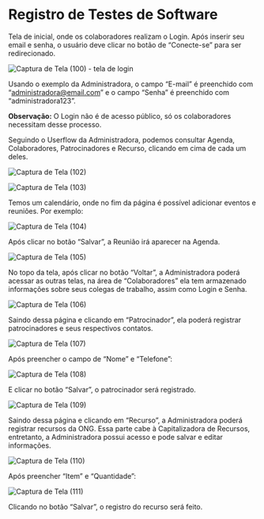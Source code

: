 # Registro de Testes de Software

Tela de inicial, onde os colaboradores realizam o Login. Após inserir seu email e senha, o usuário deve clicar no botão de “Conecte-se” para ser redirecionado. 

![Captura de Tela (100) - tela de login](https://github.com/ICEI-PUC-Minas-PMV-ADS/Artemis/assets/128847179/b66ec30e-285c-43ec-bd06-6d17932a7074)

Usando o exemplo da Administradora, o campo “E-mail” é preenchido com  “administradora@email.com” e o campo “Senha” é preenchido com “administradora123”. 

**Observação:** O Login não é de acesso público, só os colaboradores necessitam desse processo. 

Seguindo o Userflow da Administradora, podemos consultar Agenda, Colaboradores, Patrocinadores e Recurso, clicando em cima de cada um deles. 

![Captura de Tela (102)](https://github.com/ICEI-PUC-Minas-PMV-ADS/Artemis/assets/128847179/e1063907-7f97-476b-bc74-052f8cb61657)

![Captura de Tela (103)](https://github.com/ICEI-PUC-Minas-PMV-ADS/Artemis/assets/128847179/f578c845-c98d-4268-be6d-3d8acc8d280c)

Temos um calendário, onde no fim da página é possível adicionar eventos e reuniões. Por exemplo:

![Captura de Tela (104)](https://github.com/ICEI-PUC-Minas-PMV-ADS/Artemis/assets/128847179/e527b8c4-1b75-4f97-ac07-8a36c8b23a66)

Após clicar no botão “Salvar”, a Reunião irá aparecer na Agenda. 

![Captura de Tela (105)](https://github.com/ICEI-PUC-Minas-PMV-ADS/Artemis/assets/128847179/59ab3fb3-8e1b-445a-be86-f73a439c9b69)

No topo da tela, após clicar no botão “Voltar”, a Administradora poderá acessar as outras telas, na área de “Colaboradores” ela tem armazenado informações sobre seus colegas de trabalho, assim como Login e Senha. 

![Captura de Tela (106)](https://github.com/ICEI-PUC-Minas-PMV-ADS/Artemis/assets/128847179/ee39725a-4d44-41c4-92f1-a02b480c9682)

Saindo dessa página e clicando em “Patrocinador”, ela poderá registrar patrocinadores e seus respectivos contatos. 

![Captura de Tela (107)](https://github.com/ICEI-PUC-Minas-PMV-ADS/Artemis/assets/128847179/ba8db8e5-3e62-4f2e-8469-4f0a434d6bcd)

Após preencher o campo de “Nome” e “Telefone”:

![Captura de Tela (108)](https://github.com/ICEI-PUC-Minas-PMV-ADS/Artemis/assets/128847179/f66214c8-c9ce-4a79-8414-df0330acf6ef)

E clicar no botão “Salvar”, o patrocinador será registrado. 

![Captura de Tela (109)](https://github.com/ICEI-PUC-Minas-PMV-ADS/Artemis/assets/128847179/01b2e7e1-ed81-4f03-9bb0-921e40597edc)

Saindo dessa página e clicando em “Recurso”, a Administradora poderá registrar recursos da ONG. Essa parte cabe à Capitalizadora de Recursos, entretanto, a Administradora possui acesso e pode salvar e editar informações.

![Captura de Tela (110)](https://github.com/ICEI-PUC-Minas-PMV-ADS/Artemis/assets/128847179/86dbfefe-cf2a-45d2-8c6e-dca811c96b66)

Após preencher “Item” e “Quantidade”:

![Captura de Tela (111)](https://github.com/ICEI-PUC-Minas-PMV-ADS/Artemis/assets/128847179/bc2b9ba8-1e12-4376-a45b-6edeaeac535a)

Clicando no botão “Salvar”, o registro do recurso será feito. 


